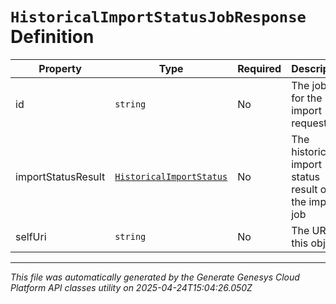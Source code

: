 # `HistoricalImportStatusJobResponse` Definition

| Property | Type | Required | Description |
|----------|------|----------|-------------|
| id | `string` | No | The job id for the import request |
| importStatusResult | [`HistoricalImportStatus`](historicalimportstatus-definition.md) | No | The historical import status result of the import job |
| selfUri | `string` | No | The URI for this object |

---

*This file was automatically generated by the Generate Genesys Cloud Platform API classes utility on 2025-04-24T15:04:26.050Z*